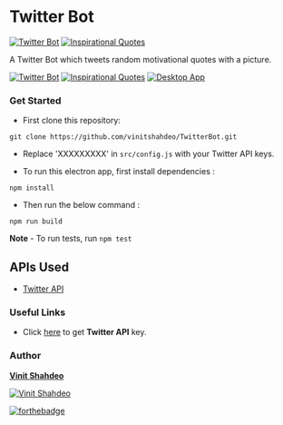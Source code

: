 # Twitter Bot

[![Twitter Bot](https://img.shields.io/badge/Twitter-Bot-teal.svg)](https://github.com/vinitshahdeo/TwitterBot) [![Inspirational Quotes](https://img.shields.io/badge/inspirational-quotes-orange.svg)](https://www.npmjs.com/package/inspirational-quotes)

A Twitter Bot which tweets random motivational quotes with a picture.

[![Twitter Bot](https://img.shields.io/badge/Twitter-Bot-red.svg?style=for-the-badge)](https://github.com/vinitshahdeo/TwitterBot) [![Inspirational Quotes](https://img.shields.io/badge/Inspirational-Quotes-dodgerblue.svg?style=for-the-badge)](https://github.com/vinitshahdeo/InspireMe)  [![Desktop App](https://img.shields.io/badge/Desktop-App-lightgray.svg?style=for-the-badge)](https://github.com/vinitshahdeo/TwitterBot) 

### Get Started

- First clone this repository: 

```git clone https://github.com/vinitshahdeo/TwitterBot.git```

- Replace 'XXXXXXXXX' in `src/config.js` with your Twitter API keys.

- To run this electron app, first install dependencies : 

```npm install```

- Then run the below command :

```npm run build```

**Note** - To run tests, run `npm test`

## APIs Used

- [Twitter API](https://dev.twitter.com/apps)

### Useful Links

- Click [here](https://dev.twitter.com/apps) to get **Twitter API** key. 

### Author

**[Vinit Shahdeo](https://github.com/vinitshahdeo/)**

[![Vinit Shahdeo](https://img.shields.io/badge/Author-@vinitshahdeo-teal.svg?colorA=red&colorB=blue)](https://github.com/vinitshahdeo/)



[![forthebadge](https://forthebadge.com/images/badges/built-with-love.svg)](https://github.com/vinitshahdeo)
